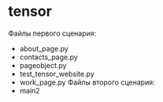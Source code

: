 # tensor

Файлы первого сценария: 
- about_page.py
- contacts_page.py
- pageobject.py
- test_tensor_website.py
- work_page.py
Файлы второго сценария:
- main2
